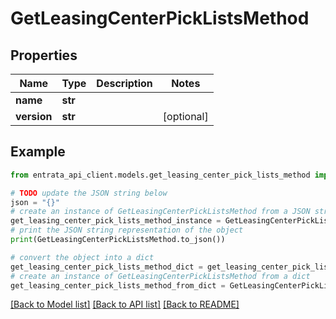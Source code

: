 # GetLeasingCenterPickListsMethod


## Properties

Name | Type | Description | Notes
------------ | ------------- | ------------- | -------------
**name** | **str** |  | 
**version** | **str** |  | [optional] 

## Example

```python
from entrata_api_client.models.get_leasing_center_pick_lists_method import GetLeasingCenterPickListsMethod

# TODO update the JSON string below
json = "{}"
# create an instance of GetLeasingCenterPickListsMethod from a JSON string
get_leasing_center_pick_lists_method_instance = GetLeasingCenterPickListsMethod.from_json(json)
# print the JSON string representation of the object
print(GetLeasingCenterPickListsMethod.to_json())

# convert the object into a dict
get_leasing_center_pick_lists_method_dict = get_leasing_center_pick_lists_method_instance.to_dict()
# create an instance of GetLeasingCenterPickListsMethod from a dict
get_leasing_center_pick_lists_method_from_dict = GetLeasingCenterPickListsMethod.from_dict(get_leasing_center_pick_lists_method_dict)
```
[[Back to Model list]](../README.md#documentation-for-models) [[Back to API list]](../README.md#documentation-for-api-endpoints) [[Back to README]](../README.md)


